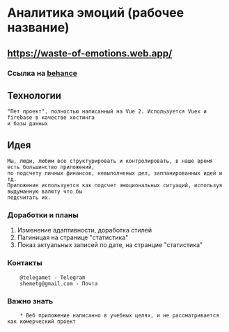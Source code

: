 # Аналитика эмоций (рабочее название)
## https://waste-of-emotions.web.app/
### Ссылка на [behance](https://www.behance.net/gallery/106723457/Counting-emotions-%28Technical-name%29)
## Технологии
```
"Пет проект", полностью написанный на Vue 2. Используется Vuex и firebase в качестве хостинга 
и базы данных
```

## Идея
```
Мы, люди, любим все структурировать и контролировать, в наше время есть большинство приложений,
по подсчету личных финансов, невыполненых дел, запланированных идей и тд.
Приложение используется как подсчет эмоциональных ситуаций, используя выдуманную валюту что бы
подсчитать их.

```

### Доработки и планы

1. Изменение адаптивности, доработка стилей
1. Пагиницая на странице "статистика"
1. Показ актуальных записей по дате, на странцие "статистика"


### Контакты
```
    @telegamet - Telegram
    shemetg@gmail.com - Почта
```
### Важно знать
```
    * Веб приложение написанно в учебных целях, и не рассматривается как комерческий проект
```